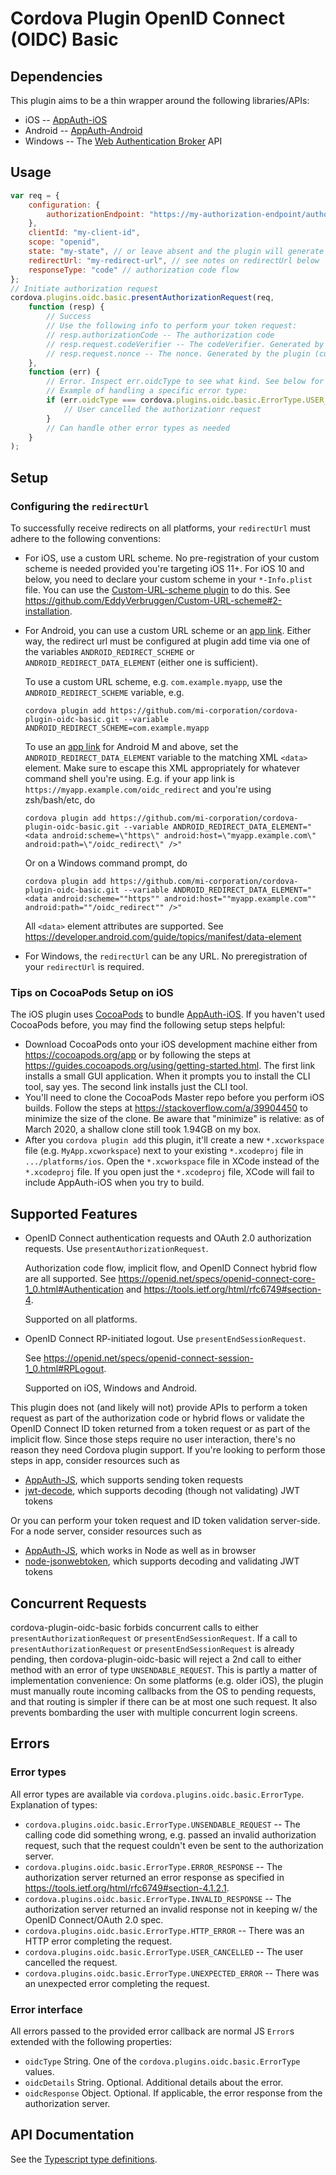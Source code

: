 # Cordova Plugin OpenID Connect (OIDC) Basic

## Dependencies
This plugin aims to be a thin wrapper around the following libraries/APIs:
- iOS -- [AppAuth-iOS](https://github.com/openid/AppAuth-iOS)
- Android -- [AppAuth-Android](https://github.com/openid/AppAuth-Android)
- Windows -- The [Web Authentication Broker](https://docs.microsoft.com/en-us/uwp/api/Windows.Security.Authentication.Web.WebAuthenticationBroker) API

## Usage
```js
var req = {
    configuration: {
        authorizationEndpoint: "https://my-authorization-endpoint/authorize"
    },
    clientId: "my-client-id",
    scope: "openid",
    state: "my-state", // or leave absent and the plugin will generate random state by default
    redirectUrl: "my-redirect-url", // see notes on redirectUrl below
    responseType: "code" // authorization code flow
};
// Initiate authorization request
cordova.plugins.oidc.basic.presentAuthorizationRequest(req,
    function (resp) {
        // Success
        // Use the following info to perform your token request:
        // resp.authorizationCode -- The authorization code
        // resp.request.codeVerifier -- The codeVerifier. Generated by the plugin (currently no option to pass in or disable PKCE). Needed as part of the token request.
        // resp.request.nonce -- The nonce. Generated by the plugin (currently no option to pass in or disable). Needed as part of ID token validation.
    },
    function (err) {
        // Error. Inspect err.oidcType to see what kind. See below for more on errors and error types.
        // Example of handling a specific error type:
        if (err.oidcType === cordova.plugins.oidc.basic.ErrorType.USER_CANCELLED) {
            // User cancelled the authorizationr request
        }
        // Can handle other error types as needed
    }
);
```

## Setup
### Configuring the `redirectUrl`
To successfully receive redirects on all platforms, your `redirectUrl` must adhere to the following conventions:
- For iOS, use a custom URL scheme. No pre-registration of your custom scheme is needed provided you're targeting
    iOS 11+. For iOS 10 and below, you need to declare your custom scheme in your `*-Info.plist` file. You can use
    the [Custom-URL-scheme plugin](https://github.com/EddyVerbruggen/Custom-URL-scheme) to do this. See
    https://github.com/EddyVerbruggen/Custom-URL-scheme#2-installation.

- For Android, you can use a custom URL scheme or an [app link](https://developer.android.com/training/app-links).
    Either way, the redirect url must be configured at plugin add time via one of the variables
    `ANDROID_REDIRECT_SCHEME` or `ANDROID_REDIRECT_DATA_ELEMENT` (either one is sufficient).

    To use a custom URL scheme, e.g. `com.example.myapp`, use the `ANDROID_REDIRECT_SCHEME` variable, e.g.
    ```
    cordova plugin add https://github.com/mi-corporation/cordova-plugin-oidc-basic.git --variable ANDROID_REDIRECT_SCHEME=com.example.myapp
    ```
    To use an [app link](https://developer.android.com/training/app-links) for
    Android M and above, set the `ANDROID_REDIRECT_DATA_ELEMENT` variable to the matching XML `<data>`
    element. Make sure to escape this XML appropriately for whatever command shell you're using. E.g.
    if your app link is `https://myapp.example.com/oidc_redirect` and you're using zsh/bash/etc, do
    ```
    cordova plugin add https://github.com/mi-corporation/cordova-plugin-oidc-basic.git --variable ANDROID_REDIRECT_DATA_ELEMENT="<data android:scheme=\"https\" android:host=\"myapp.example.com\" android:path=\"/oidc_redirect\" />"
    ```
    Or on a Windows command prompt, do
    ```
    cordova plugin add https://github.com/mi-corporation/cordova-plugin-oidc-basic.git --variable ANDROID_REDIRECT_DATA_ELEMENT="<data android:scheme=""https"" android:host=""myapp.example.com"" android:path=""/oidc_redirect"" />"
    ```
    All `<data>` element attributes are supported. See https://developer.android.com/guide/topics/manifest/data-element
- For Windows, the `redirectUrl` can be any URL. No preregistration of your `redirectUrl`
is required.

### Tips on CocoaPods Setup on iOS
The iOS plugin uses [CocoaPods](https://cocoapods.org/) to bundle [AppAuth-iOS](https://github.com/openid/AppAuth-iOS). If you haven't used CocoaPods before, you may find the following setup steps helpful:
- Download CocoaPods onto your iOS development machine either from https://cocoapods.org/app or by
following the steps at https://guides.cocoapods.org/using/getting-started.html. The first link installs a small GUI application. When it prompts you to install the CLI tool, say yes. The second link installs just
the CLI tool.
- You'll need to clone the CocoaPods Master repo before you perform iOS builds. Follow the steps at
https://stackoverflow.com/a/39904450 to minimize the size of the clone. Be aware that "minimize" is relative:
as of March 2020, a shallow clone still took 1.94GB on my box.
- After you `cordova plugin add` this plugin, it'll create a new `*.xcworkspace` file (e.g. `MyApp.xcworkspace`) next to your existing `*.xcodeproj` file in `.../platforms/ios`. Open the `*.xcworkspace` file
in XCode instead of the `*.xcodeproj` file. If you open just the `*.xcodeproj` file, XCode will fail to
include AppAuth-iOS when you try to build.

## Supported Features
- OpenID Connect authentication requests and OAuth 2.0 authorization requests.
Use `presentAuthorizationRequest`.

    Authorization code flow, implicit flow, and OpenID Connect hybrid flow are all supported.
    See https://openid.net/specs/openid-connect-core-1_0.html#Authentication
    and https://tools.ietf.org/html/rfc6749#section-4.

    Supported on all platforms.

- OpenID Connect RP-initiated logout.
Use `presentEndSessionRequest`.

    See https://openid.net/specs/openid-connect-session-1_0.html#RPLogout.

    Supported on iOS, Windows and Android.

This plugin does not (and likely will not) provide APIs to perform a token request as part of the
authorization code or hybrid flows or validate the OpenID Connect ID token returned from a token request or
as part of the implicit flow. Since those steps require no user interaction, there's no reason they need
Cordova plugin support. If you're looking to perform those steps in app, consider resources such as
- [AppAuth-JS](https://github.com/openid/AppAuth-JS), which supports sending token requests
- [jwt-decode](https://github.com/auth0/jwt-decode), which supports decoding (though not validating) JWT
tokens

Or you can perform your token request and ID token validation server-side. For a node server, consider
resources such as
- [AppAuth-JS](https://github.com/openid/AppAuth-JS), which works in Node as well as in browser
- [node-jsonwebtoken](https://github.com/auth0/node-jsonwebtoken), which supports decoding and validating JWT
tokens



## Concurrent Requests
cordova-plugin-oidc-basic forbids concurrent calls to either `presentAuthorizationRequest` or
`presentEndSessionRequest`. If a call to `presentAuthorizationRequest` or `presentEndSessionRequest` is
already pending, then cordova-plugin-oidc-basic will reject a 2nd call to either method with an error of
type `UNSENDABLE_REQUEST`. This is partly a matter of implementation convenience: On some platforms (e.g.
older iOS), the plugin must manually route incoming callbacks from the OS to pending requests, and that routing is simpler if there can be at most one such request. It also prevents bombarding the user with
multiple concurrent login screens.

## Errors
### Error types
All error types are available via `cordova.plugins.oidc.basic.ErrorType`. Explanation of types:
- `cordova.plugins.oidc.basic.ErrorType.UNSENDABLE_REQUEST` -- The calling code did something wrong,
e.g. passed an invalid authorization request, such that the request couldn't even be sent to the
authorization server.
- `cordova.plugins.oidc.basic.ErrorType.ERROR_RESPONSE` -- The authorization server returned an error
response as specified in https://tools.ietf.org/html/rfc6749#section-4.1.2.1.
- `cordova.plugins.oidc.basic.ErrorType.INVALID_RESPONSE` -- The authorization server returned an
invalid response not in keeping w/ the OpenID Connect/OAuth 2.0 spec.
- `cordova.plugins.oidc.basic.ErrorType.HTTP_ERROR` -- There was an HTTP error completing the request.
- `cordova.plugins.oidc.basic.ErrorType.USER_CANCELLED` -- The user cancelled the request.
- `cordova.plugins.oidc.basic.ErrorType.UNEXPECTED_ERROR` -- There was an unexpected error completing
the request.

### Error interface
All errors passed to the provided error callback are normal JS `Error`s extended with the following
properties:
- `oidcType` String. One of the `cordova.plugins.oidc.basic.ErrorType` values.
- `oidcDetails` String. Optional. Additional details about the error.
- `oidcResponse` Object. Optional. If applicable, the error response from the authorization server.

## API Documentation
See the [Typescript type definitions](types/index.d.ts).
